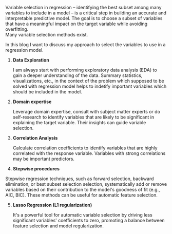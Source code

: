 Variable selection in regression – identifying the best subset among many variables to include in a model – 
is a critical step in building an accurate and interpretable predictive model. The goal is to choose a subset of variables 
that have a meaningful impact on the target variable while avoiding overfitting.  
Many variable selection methods exist. 

In this blog I want to discuss my approach to select the variables to use in a regression model.

1. **Data Exploration**


   I am always start with performing exploratory data analysis (EDA) to gain a deeper understanding of the data. Summary statistics, visualizations, etc., in the context of the problem which supposed to be solved with regression model helps to indetify important variables which should be included in the model.
2. **Domain expertise**

   
   Leverage domain expertise, consult with subject matter experts or do self-research to identify variables that are likely to be significant in explaining the target variable. Their insights can guide variable selection.

   
3. **Correlation Analysis**

   
   Calculate correlation coefficients to identify variables that are highly correlated with the response variable. Variables with strong correlations may be important predictors.

   
4. **Stepwise procedures**


  Stepwise regression techniques, such as forward selection, backward elimination, or best subset selection selection, systematically add or remove variables based on their contribution to the model's goodness of fit (e.g., AIC, BIC). These methods can be useful for automatic feature selection.

5. **Lasso Regression (L1 regularization)**

   
   It's a powerful tool for automatic variable selection by driving less significant variables' coefficients to zero, promoting a balance between feature selection and model regularization.
